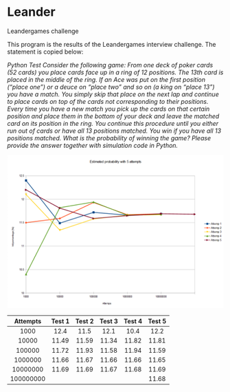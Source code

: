 # Leander
Leandergames challenge

This program is the results of the Leandergames interview challenge. The statement is copied below:

_Python Test
Consider the following game:
From one deck of poker cards (52 cards) you place cards face up in a ring of 12 positions. The 13th card is placed
in the middle of the ring. If an Ace was put on the first position (“place one”) or a deuce on “place two” and so
on (a king on “place 13”) you have a match. You simply skip that place on the next lap and continue to place
cards on top of the cards not corresponding to their positions.
Every time you have a new match you pick up the cards on that certain position and place them in the bottom of
your deck and leave the matched card on its position in the ring. You continue this procedure until you either
run out of cards or have all 13 positions matched.
You win if you have all 13 positions matched.
What is the probability of winning the game?
Please provide the answer together with simulation code in Python._


![Results obtained](Img/prob.png)

Attempts  | Test 1   |	 Test 2 	|  Test 3	  |  Test 4	  |  Test 5
:-------: | :------: | :--------: | :-------: | :-------: | :------: 
1000      |	 12.4    |  	11.5    | 	 12.1   |	  10.4	  |   12.2
10000     |  11.49	 |   11.59    |    11.34	|   11.82   | 	11.81
100000    |  11.72	 |   11.93    |    11.58	|   11.94   | 	11.59
1000000   |  11.66	 |   11.67	  |    11.66	|   11.66	  |   11.65
10000000  |  11.69	 |   11.69    |    11.67	|   11.68	  |   11.69
100000000 |	         |            |           |           |   11.68

